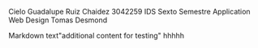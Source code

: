 Cielo Guadalupe Ruiz Chaidez
3042259
IDS
Sexto Semestre
Application Web Design
Tomas Desmond

Markdown text"additional content for testing" 
hhhhh

